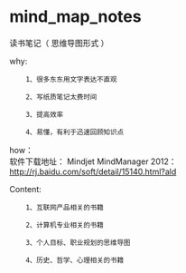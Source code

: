 mind_map_notes
==============

读书笔记（ 思维导图形式 ）

why:    
        
        
        1、很多东东用文字表达不直观
        
        2、写纸质笔记太费时间
        
        3、提高效率
        
        4、易懂，有利于迅速回顾知识点

how：   
        软件下载地址：
                Mindjet MindManager 2012：      http://rj.baidu.com/soft/detail/15140.html?ald

Content:
        
        
        1、互联网产品相关的书籍
        
        2、计算机专业相关的书籍
        
        3、个人目标、职业规划的思维导图
        
        4、历史、哲学、心理相关的书籍
